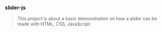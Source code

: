 ### slider-js

> This project is about a basic demonstration on how a slider can be made with HTML, CSS, JavaScript.

